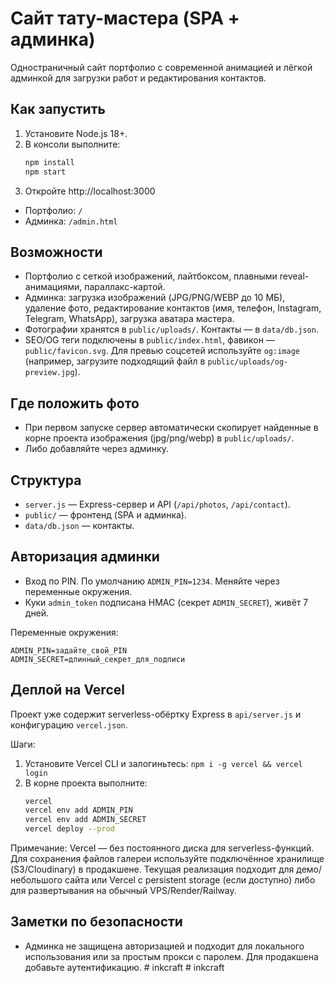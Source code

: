 # Сайт тату-мастера (SPA + админка)

Одностраничный сайт портфолио с современной анимацией и лёгкой админкой для загрузки работ и редактирования контактов.

## Как запустить

1. Установите Node.js 18+.
2. В консоли выполните:
   ```bash
   npm install
   npm start
   ```
3. Откройте http://localhost:3000

- Портфолио: `/`
- Админка: `/admin.html`

## Возможности

- Портфолио с сеткой изображений, лайтбоксом, плавными reveal-анимациями, параллакс-картой.
- Админка: загрузка изображений (JPG/PNG/WEBP до 10 МБ), удаление фото, редактирование контактов (имя, телефон, Instagram, Telegram, WhatsApp), загрузка аватара мастера.
- Фотографии хранятся в `public/uploads/`. Контакты — в `data/db.json`.
- SEO/OG теги подключены в `public/index.html`, фавикон — `public/favicon.svg`. Для превью соцсетей используйте `og:image` (например, загрузите подходящий файл в `public/uploads/og-preview.jpg`).

## Где положить фото

- При первом запуске сервер автоматически скопирует найденные в корне проекта изображения (jpg/png/webp) в `public/uploads/`.
- Либо добавляйте через админку.

## Структура

- `server.js` — Express-сервер и API (`/api/photos`, `/api/contact`).
- `public/` — фронтенд (SPA и админка).
- `data/db.json` — контакты.

## Авторизация админки

- Вход по PIN. По умолчанию `ADMIN_PIN=1234`. Меняйте через переменные окружения.
- Куки `admin_token` подписана HMAC (секрет `ADMIN_SECRET`), живёт 7 дней.

Переменные окружения:

```
ADMIN_PIN=задайте_свой_PIN
ADMIN_SECRET=длинный_секрет_для_подписи
```

## Деплой на Vercel

Проект уже содержит serverless-обёртку Express в `api/server.js` и конфигурацию `vercel.json`.

Шаги:
1. Установите Vercel CLI и залогиньтесь: `npm i -g vercel && vercel login`
2. В корне проекта выполните:
   ```bash
   vercel
   vercel env add ADMIN_PIN
   vercel env add ADMIN_SECRET
   vercel deploy --prod
   ```

Примечание: Vercel — без постоянного диска для serverless-функций. Для сохранения файлов галереи используйте подключённое хранилище (S3/Cloudinary) в продакшене. Текущая реализация подходит для демо/небольшого сайта или Vercel с persistent storage (если доступно) либо для развертывания на обычный VPS/Render/Railway.

## Заметки по безопасности

- Админка не защищена авторизацией и подходит для локального использования или за простым прокси с паролем. Для продакшена добавьте аутентификацию.
#   i n k c r a f t  
 #   i n k c r a f t  
 